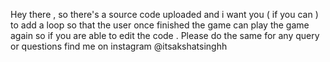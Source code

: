 Hey there , so there's a source code uploaded and i want you ( if you can ) to add a loop so that the user once finished the game can play the game again 
so if you are able to edit the code . Please do the same 
for any query or questions find me on instagram @itsakshatsinghh

